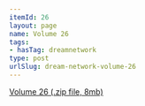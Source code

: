 ```yaml
---
itemId: 26
layout: page
name: Volume 26
tags:
- hasTag: dreamnetwork
type: post
urlSlug: dream-network-volume-26
---
```

<a href="files/Volume_26.zip" download>Volume 26 (.zip file, 8mb)</a>